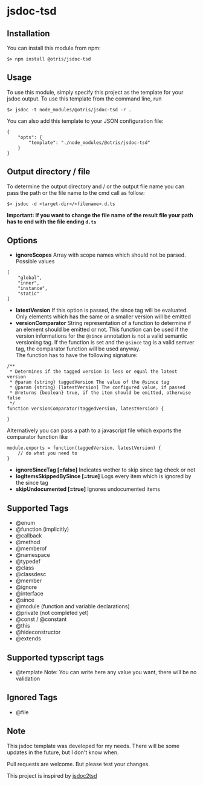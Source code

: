 # jsdoc-tsd

## Installation
You can install this module from npm:
```
$> npm install @otris/jsdoc-tsd
```

## Usage
To use this module, simply specify this project as the template for your jsdoc output. To use this template from the command line, run
```
$> jsdoc -t node_modules/@otris/jsdoc-tsd -r .
```

You can also add this template to your JSON configuration file:
```
{
    "opts": {
        "template": "./node_modules/@otris/jsdoc-tsd"
    }
}
```

## Output directory / file
To determine the output directory and / or the output file name you can pass the path or the file name to the cmd call as follow:
```
$> jsdoc -d <target-dir>/<filename>.d.ts
```

**Important: If you want to change the file name of the result file your path has to end with the file ending ```d.ts```**

## Options
* **ignoreScopes** Array with scope names which should not be parsed. Possible values
```
[
    "global",
    "inner",
    "instance",
    "static"
]
```
* **latestVersion** If this option is passed, the since tag will be evaluated. Only elements which has the same or a smaller version will be emitted
* **versionComparator** String representation of a function to determine if an element should be emitted or not. This function can be used if the version informations for the ```@since``` annotation is not a valid semantic versioning tag. If the function is set and the ```@since``` tag is a valid semver tag, the comparator function will be used anyway.   
The function has to have the following signature:
```
/**
 * Determines if the tagged version is less or equal the latest version
 * @param {string} taggedVersion The value of the @since tag
 * @param {string} [latestVersion] The configured value, if passed
 * @returns {boolean} true, if the item should be emitted, otherwise false
 */
function versionComparator(taggedVersion, latestVersion) {

}
```
Alternatively you can pass a path to a javascript file which exports the comparator function like
```
module.exports = function(taggedVersion, latestVersion) {
    // do what you need to
}
```
* **ignoreSinceTag [=false]** Indicates wether to skip since tag check or not
* **logItemsSkippedBySince [=true]** Logs every item which is ignored by the since tag
* **skipUndocumented [=true]** Ignores undocumented items

## Supported Tags
* @enum
* @function (implicitly)
* @callback
* @method
* @memberof
* @namespace
* @typedef
* @class
* @classdesc
* @member
* @ignore
* @interface
* @since
* @module (function and variable declarations)
* @private (not completed yet)
* @const / @constant
* @this
* @hideconstructor
* @extends

## Supported typscript tags
* @template Note: You can write here any value you want, there will be no validation

## Ignored Tags
* @file

## Note
This jsdoc template was developed for my needs. There will be some updates in the future, but I don't know when.

Pull requests are welcome. But please test your changes.

This project is inspired by [jsdoc2tsd](https://github.com/englercj/tsd-jsdoc)
